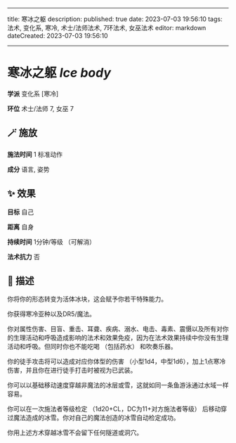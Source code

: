 
---
title: 寒冰之躯
description: 
published: true
date: 2023-07-03 19:56:10
tags: 法术, 变化系, 寒冷, 术士/法师法术, 7环法术, 女巫法术
editor: markdown
dateCreated: 2023-07-03 19:56:10

---

# **寒冰之躯** *Ice body*

**学派** 变化系 \[寒冷\] 

**环位** 术士/法师 7, 女巫 7

## 🪄 施放

**施法时间** 1 标准动作

**成分** 语言, 姿势

## ✨ 效果 

**目标** 自己 

**距离** 自身  

**持续时间** 1分钟/等级 （可解消） 

**法术抗力** 否

## 📖 描述

你将你的形态转变为活体冰块，这会赋予你若干特殊能力。

你获得寒冷亚种以及DR5/魔法。

你对属性伤害、目盲、重击、耳聋、疾病、溺水、电击、毒素、震慑以及所有对你的生理活动和呼吸造成影响的法术和效果免疫，因为在法术效果持续中你没有生理活动和呼吸。但同时你也不能吃喝 （包括药水） 和吹奏乐器。

你的徒手攻击将可以造成对应你体型的伤害 （小型1d4，中型1d6），加上1点寒冷伤害，并且你在进行徒手打击时被视为已武装。

你可以以基础移动速度穿越非魔法的冰层或雪，这就如同一条鱼游泳通过水域一样容易。

你可以在一次施法者等级检定 （1d20+CL，DC为11+对方施法者等级） 后移动穿过魔法造成的冰雪。你对自己的魔法创造的冰雪自动检定成功。

你用上述方术穿越冰雪不会留下任何隧道或洞穴。
    